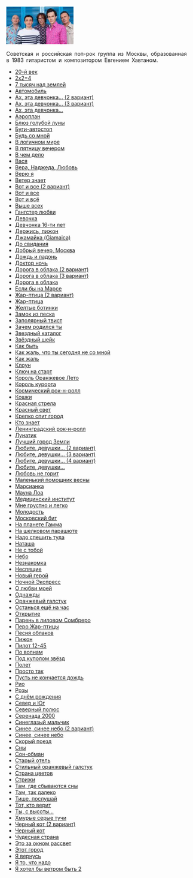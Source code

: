 ![](bravo.jpg)

Советская и российская поп-рок группа из Москвы, образованная в 1983 гитаристом и композитором Евгением Хавтаном.

* [20-й век](20-й%20век)
* [2х2=4](2х2=4)
* [7 тысяч над землей](7%20тысяч%20над%20землей)
* [Автомобиль](Автомобиль)
* [Ах, эта девчонка... (2 вариант)](Ах,%20эта%20девчонка...%20(2%20вариант))
* [Ах, эта девчонка... (3 вариант)](Ах,%20эта%20девчонка...%20(3%20вариант))
* [Ах, эта девчонка...](Ах,%20эта%20девчонка...)
* [Аэроплан](Аэроплан)
* [Блюз голубой луны](Блюз%20голубой%20луны)
* [Буги-автостоп](Буги-автостоп)
* [Будь со мной](Будь%20со%20мной)
* [В логичном мире](В%20логичном%20мире)
* [В пятницу вечером](В%20пятницу%20вечером)
* [В чем дело](В%20чем%20дело)
* [Вася](Вася)
* [Вера, Наджеда, Любовь](Вера,%20Наджеда,%20Любовь)
* [Верю я](Верю%20я)
* [Ветер знает](Ветер%20знает)
* [Вот и все (2 вариант)](Вот%20и%20все%20(2%20вариант))
* [Вот и все](Вот%20и%20все)
* [Вот и всё](Вот%20и%20всё)
* [Выше всех](Выше%20всех)
* [Гангстер любви](Гангстер%20любви)
* [Девочка](Девочка)
* [Девчонка 16-ти лет](Девчонка%2016-ти%20лет)
* [Держись, пижон](Держись,%20пижон)
* [Джамайка (Giamaica)](Джамайка%20(Giamaica))
* [До свидания](До%20свидания)
* [Добрый вечер, Москва](Добрый%20вечер,%20Москва)
* [Дождь и ладонь](Дождь%20и%20ладонь)
* [Доктор ночь](Доктор%20ночь)
* [Дорога в облака (2 вариант)](Дорога%20в%20облака%20(2%20вариант))
* [Дорога в облака (3 вариант)](Дорога%20в%20облака%20(3%20вариант))
* [Дорога в облака](Дорога%20в%20облака)
* [Если бы на Марсе](Если%20бы%20на%20Марсе)
* [Жар-птица (2 вариант)](Жар-птица%20(2%20вариант))
* [Жар-птица](Жар-птица)
* [Желтые ботинки](Желтые%20ботинки)
* [Замок из песка](Замок%20из%20песка)
* [Заполярный твист](Заполярный%20твист)
* [Зачем родился ты](Зачем%20родился%20ты)
* [Звездный каталог](Звездный%20каталог)
* [Звёздный шейк](Звёздный%20шейк)
* [Как быть](Как%20быть)
* [Как жаль, что ты сегодня не со мной](Как%20жаль,%20что%20ты%20сегодня%20не%20со%20мной)
* [Как жаль](Как%20жаль)
* [Клоун](Клоун)
* [Ключ на старт](Ключ%20на%20старт)
* [Король Оранжевое Лето](Король%20Оранжевое%20Лето)
* [Король курорта](Король%20курорта)
* [Космический рок-н-ролл](Космический%20рок-н-ролл)
* [Кошки](Кошки)
* [Красная стрела](Красная%20стрела)
* [Красный свет](Красный%20свет)
* [Крепко спит город](Крепко%20спит%20город)
* [Кто знает](Кто%20знает)
* [Ленинградский рок-н-ролл](Ленинградский%20рок-н-ролл)
* [Лунатик](Лунатик)
* [Лучший город Земли](Лучший%20город%20Земли)
* [Любите, девушки... (2 вариант)](Любите,%20девушки...%20(2%20вариант))
* [Любите, девушки... (3 вариант)](Любите,%20девушки...%20(3%20вариант))
* [Любите, девушки... (4 вариант)](Любите,%20девушки...%20(4%20вариант))
* [Любите, девушки...](Любите,%20девушки...)
* [Любовь не горит](Любовь%20не%20горит)
* [Маленький помощник весны](Маленький%20помощник%20весны)
* [Марсианка](Марсианка)
* [Мауна Лоа](Мауна%20Лоа)
* [Медицинский институт](Медицинский%20институт)
* [Мне грустно и легко](Мне%20грустно%20и%20легко)
* [Молодость](Молодость)
* [Московский бит](Московский%20бит)
* [На планете Гамма](На%20планете%20Гамма)
* [На шелковом парашюте](На%20шелковом%20парашюте)
* [Надо спешить туда](Надо%20спешить%20туда)
* [Наташа](Наташа)
* [Не с тобой](Не%20с%20тобой)
* [Небо](Небо)
* [Незнакомка](Незнакомка)
* [Неспящие](Неспящие)
* [Новый герой](Новый%20герой)
* [Ночной Экспресс](Ночной%20Экспресс)
* [О любви моей](О%20любви%20моей)
* [Однажды](Однажды)
* [Оранжевый галстук](Оранжевый%20галстук)
* [Останься ещё на час](Останься%20ещё%20на%20час)
* [Открытие](Открытие)
* [Парень в лиловом Сомбреро](Парень%20в%20лиловом%20Сомбреро)
* [Перо Жар-птицы](Перо%20Жар-птицы)
* [Песня облаков](Песня%20облаков)
* [Пижон](Пижон)
* [Пилот 12-45](Пилот%2012-45)
* [По волнам](По%20волнам)
* [Под куполом звёзд](Под%20куполом%20звёзд)
* [Полет](Полет)
* [Просто так](Просто%20так)
* [Пусть не кончается дождь](Пусть%20не%20кончается%20дождь)
* [Рио](Рио)
* [Розы](Розы)
* [С днём рождения](С%20днём%20рождения)
* [Север и Юг](Север%20и%20Юг)
* [Северный полюс](Северный%20полюс)
* [Серенада 2000](Серенада%202000)
* [Синеглазый мальчик](Синеглазый%20мальчик)
* [Синее, синее небо (2 вариант)](Синее,%20синее%20небо%20(2%20вариант))
* [Синее, синее небо](Синее,%20синее%20небо)
* [Скорый поезд](Скорый%20поезд)
* [Сны](Сны)
* [Сон-обман](Сон-обман)
* [Старый отель](Старый%20отель)
* [Стильный оранжевый галстук](Стильный%20оранжевый%20галстук)
* [Страна цветов](Страна%20цветов)
* [Стрижи](Стрижи)
* [Там, где сбываются сны](Там,%20где%20сбываются%20сны)
* [Там, так далеко](Там,%20так%20далеко)
* [Тише, послушай](Тише,%20послушай)
* [Тот, кто верит](Тот,%20кто%20верит)
* [Ты, с высоты...](Ты,%20с%20высоты...)
* [Хмурые серые тучи](Хмурые%20серые%20тучи)
* [Черный кот (2 вариант)](Черный%20кот%20(2%20вариант))
* [Черный кот](Черный%20кот)
* [Чудесная страна](Чудесная%20страна)
* [Это за окном рассвет](Это%20за%20окном%20рассвет)
* [Этот город](Этот%20город)
* [Я вернусь](Я%20вернусь)
* [Я то, что надо](Я%20то,%20что%20надо)
* [Я хотел бы ветpом быть 2](Я%20хотел%20бы%20ветpом%20быть%202)